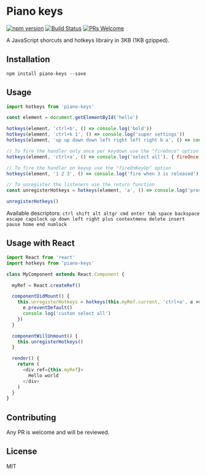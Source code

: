 # Piano keys

[![npm version](https://badge.fury.io/js/piano-keys.svg)](https://badge.fury.io/js/piano-keys)
[![Build Status](https://travis-ci.org/dherault/piano-keys.svg?branch=master)](https://travis-ci.org/dherault/piano-keys)
[![PRs Welcome](https://img.shields.io/badge/PRs-welcome-brightgreen.svg)](#contributing)

A JavaScript shorcuts and hotkeys librairy in 3KB (1KB gzipped).

## Installation

```
npm install piano-keys --save
```

## Usage

```js
import hotkeys from 'piano-keys'

const element = document.getElementById('hello')

hotkeys(element, 'ctrl+b', () => console.log('bold'))
hotkeys(element, 'ctrl+k 1', () => console.log('super settings'))
hotkeys(element, 'up up down down left right left right b a', () => console.log('konami code'))

// To fire the handler only once per keydown use the "fireOnce" option
hotkeys(element, 'ctrl+a', () => console.log('select all'), { fireOnce: true })

// To fire the handler on keyup use the "fireOnKeyUp" option
hotkeys(element, '1 2 3', () => console.log('fire when 3 is released'), { fireOnKeyUp: true })

// To unregister the listeners use the return function
const unregisterHotkeys = hotkeys(element, 'a', () => console.log('pressed a'))

unregisterHotkeys()
```

Available descriptors:
`ctrl shift alt altgr cmd enter tab space backspace escape capslock up down left right plus contextmenu delete insert pause home end numlock`

## Usage with React

```js
import React from 'react'
import hotkeys from 'piano-keys'

class MyComponent extends React.Component {

  myRef = React.createRef()

  componentDidMount() {
    this.unregisterHotkeys = hotkeys(this.myRef.current, 'ctrl+a', e => {
      e.preventDefault()
      console.log('custon select all')
    })
  }

  componentWillUnmount() {
    this.unregisterHotkeys()
  }

  render() {
    return (
      <div ref={this.myRef}>
        Hello world
      </div>
    )
  }
}
```

## Contributing

Any PR is welcome and will be reviewed.

## License

MIT

